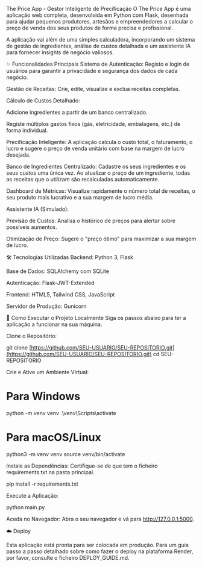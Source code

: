 The Price App - Gestor Inteligente de Precificação
O The Price App é uma aplicação web completa, desenvolvida em Python com Flask, desenhada para ajudar pequenos produtores, artesãos e empreendedores a calcular o preço de venda dos seus produtos de forma precisa e profissional.

A aplicação vai além de uma simples calculadora, incorporando um sistema de gestão de ingredientes, análise de custos detalhada e um assistente IA para fornecer insights de negócio valiosos.

✨ Funcionalidades Principais
Sistema de Autenticação: Registo e login de usuários para garantir a privacidade e segurança dos dados de cada negócio.

Gestão de Receitas: Crie, edite, visualize e exclua receitas completas.

Cálculo de Custos Detalhado:

Adicione ingredientes a partir de um banco centralizado.

Registe múltiplos gastos fixos (gás, eletricidade, embalagens, etc.) de forma individual.

Precificação Inteligente: A aplicação calcula o custo total, o faturamento, o lucro e sugere o preço de venda unitário com base na margem de lucro desejada.

Banco de Ingredientes Centralizado: Cadastre os seus ingredientes e os seus custos uma única vez. Ao atualizar o preço de um ingrediente, todas as receitas que o utilizam são recalculadas automaticamente.

Dashboard de Métricas: Visualize rapidamente o número total de receitas, o seu produto mais lucrativo e a sua margem de lucro média.

Assistente IA (Simulado):

Previsão de Custos: Analisa o histórico de preços para alertar sobre possíveis aumentos.

Otimização de Preço: Sugere o "preço ótimo" para maximizar a sua margem de lucro.

🛠️ Tecnologias Utilizadas
Backend: Python 3, Flask

Base de Dados: SQLAlchemy com SQLite

Autenticação: Flask-JWT-Extended

Frontend: HTML5, Tailwind CSS, JavaScript

Servidor de Produção: Gunicorn

🚀 Como Executar o Projeto Localmente
Siga os passos abaixo para ter a aplicação a funcionar na sua máquina.

Clone o Repositório:

git clone [https://github.com/SEU-USUARIO/SEU-REPOSITORIO.git](https://github.com/SEU-USUARIO/SEU-REPOSITORIO.git)
cd SEU-REPOSITORIO

Crie e Ative um Ambiente Virtual:

# Para Windows
python -m venv venv
.\venv\Scripts\activate

# Para macOS/Linux
python3 -m venv venv
source venv/bin/activate

Instale as Dependências:
Certifique-se de que tem o ficheiro requirements.txt na pasta principal.

pip install -r requirements.txt

Execute a Aplicação:

python main.py

Aceda no Navegador:
Abra o seu navegador e vá para http://127.0.0.1:5000.

☁️ Deploy

Esta aplicação está pronta para ser colocada em produção. Para um guia passo a passo detalhado sobre como fazer o deploy na plataforma Render, por favor, consulte o ficheiro DEPLOY_GUIDE.md.
